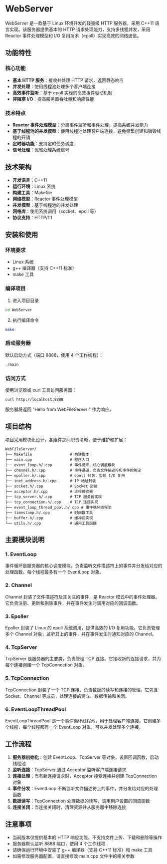 # WebServer

WebServer 是一款基于 Linux 环境开发的轻量级 HTTP 服务器，采用 C++11 语言实现。该服务器提供基本的 HTTP 请求处理能力，支持多线程并发，采用 Reactor 事件处理模型和 I/O 复用技术（epoll）实现高效的网络通信。

## 功能特性

### 核心功能
- **基本 HTTP 服务**：接收并处理 HTTP 请求，返回静态响应
- **并发处理**：使用线程池处理多个客户端连接
- **高效事件监听**：基于 epoll 实现的高效事件驱动机制
- **非阻塞 I/O**：提高服务器吞吐量和响应性能

### 技术特点
- **Reactor 事件处理模型**：分离事件监听和事件处理，提高系统并发能力
- **基于线程池的并发模型**：使用线程池处理客户端连接，避免频繁创建和销毁线程的开销
- **定时器功能**：支持定时任务调度
- **信号处理**：优雅处理系统信号

## 技术架构

- **开发语言**：C++11
- **运行环境**：Linux 系统
- **构建工具**：Makefile
- **网络模型**：Reactor 事件处理模型
- **并发模型**：基于线程池的并发处理
- **网络库**：使用系统调用（socket、epoll 等）
- **协议支持**：HTTP/1.1

## 安装和使用

### 环境要求
- Linux 系统
- g++ 编译器（支持 C++11 标准）
- make 工具

### 编译项目

1. 进入项目目录
```bash
cd WebServer
```

2. 执行编译命令
```bash
make
```

### 启动服务器

默认启动方式（端口 8888，使用 4 个工作线程）：
```bash
./main
```

### 访问方式

使用浏览器或 curl 工具访问服务器：
```
curl http://localhost:8888
```

服务器将返回 "Hello from WebFileServer!" 作为响应。

## 项目结构

项目采用模块化设计，各组件之间职责清晰，便于维护和扩展：

```
WebFileServer/
├── Makefile                 # 构建脚本
├── main.cpp                 # 程序入口
├── event_loop.h/.cpp        # 事件循环，核心调度模块
├── channel.h/.cpp           # 事件通道，负责文件描述符和事件的绑定
├── epoller.h/.cpp           # epoll 封装，实现 I/O 复用
├── inet_address.h/.cpp      # IP 地址封装
├── socket.h/.cpp            # Socket 封装
├── acceptor.h/.cpp          # 连接接收器
├── tcp_server.h/.cpp        # TCP 服务器实现
├── tcp_connection.h/.cpp    # TCP 连接实现
├── event_loop_thread_pool.h/.cpp # 事件循环线程池
├── timestamp.h/.cpp         # 时间戳工具
├── buffer.h/.cpp            # 缓冲区实现
└── utils.h/.cpp             # 通用工具函数
```

## 主要模块说明

### 1. EventLoop
事件循环是服务器的核心调度模块，负责监听文件描述符上的事件并分发给对应的处理函数。每个线程最多有一个 EventLoop 对象。

### 2. Channel
Channel 封装了文件描述符及其关注的事件，是 Reactor 模式中的事件处理器。它负责注册、更新和删除事件，并在事件发生时调用对应的回调函数。

### 3. Epoller
Epoller 封装了 Linux 的 epoll 系统调用，提供高效的 I/O 复用功能。它负责管理多个 Channel 对象，监听其上的事件，并在事件发生时通知对应的 Channel。

### 4. TcpServer
TcpServer 是服务器的主要类，负责管理 TCP 连接。它接收新的连接请求，并为每个连接创建一个 TcpConnection 对象。

### 5. TcpConnection
TcpConnection 封装了一个 TCP 连接，负责数据的读写和连接的管理。它包含 Socket、Channel 等成员，处理连接的建立、数据传输和关闭。

### 6. EventLoopThreadPool
EventLoopThreadPool 是一个事件循环线程池，用于处理客户端连接。它创建多个线程，每个线程都有一个 EventLoop 对象，可以并发处理多个连接。

## 工作流程

1. **服务器初始化**：创建 EventLoop、TcpServer 等对象，设置回调函数，启动线程池
2. **监听连接**：TcpServer 通过 Acceptor 监听客户端连接请求
3. **连接处理**：当有新连接请求时，Acceptor 接受连接并创建 TcpConnection 对象
4. **事件分发**：EventLoop 不断监听文件描述符上的事件，并分发给对应的处理函数
5. **数据读写**：TcpConnection 处理数据的读写，调用用户设置的回调函数
6. **连接关闭**：当连接关闭时，清理资源并从服务器中移除连接

## 注意事项

- 当前版本仅提供基本的 HTTP 响应功能，不支持文件上传、下载和删除等操作
- 服务器默认监听 8888 端口，使用 4 个工作线程
- 请确保运行环境中安装了 g++ 编译器（支持 C++11 标准）和 make 工具
- 如需修改服务器配置，请直接修改 main.cpp 文件中的相关参数